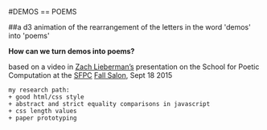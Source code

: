 #DEMOS == POEMS

##a d3 animation of the rearrangement of the letters in the word 'demos' into 'poems'

**How can we turn demos into poems?**

based on a video in [Zach Lieberman&rsquo;s](//twitter.com/zachlieberman) presentation on the School for Poetic Computation at the [SFPC](http://sfpc.io) [Fall Salon](http://blog.sfpc.io/post/128720823751/sfpc-salon), Sept 18 2015

```
my research path:
+ good html/css style
+ abstract and strict equality comparisons in javascript
+ css length values
+ paper prototyping
```
